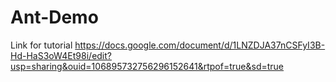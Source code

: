 # Ant-Demo

Link for tutorial https://docs.google.com/document/d/1LNZDJA37nCSFyI3B-Hd-HaS3oW4Et98i/edit?usp=sharing&ouid=106895732756296152641&rtpof=true&sd=true
